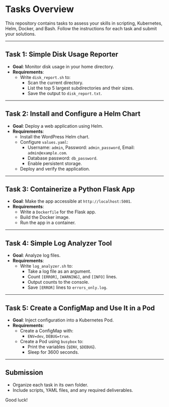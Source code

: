# Tasks Overview

This repository contains tasks to assess your skills in scripting, Kubernetes, Helm, Docker, and Bash. Follow the instructions for each task and submit your solutions.

---

## Task 1: Simple Disk Usage Reporter
- **Goal**: Monitor disk usage in your home directory.
- **Requirements**:
  - Write `disk_report.sh` to:
    - Scan the current directory.
    - List the top 5 largest subdirectories and their sizes.
    - Save the output to `disk_report.txt`.

---

## Task 2: Install and Configure a Helm Chart
- **Goal**: Deploy a web application using Helm.
- **Requirements**:
  - Install the WordPress Helm chart.
  - Configure `values.yaml`:
    - Username: `admin`, Password: `admin_password`, Email: `admin@example.com`.
    - Database password: `db_password`.
    - Enable persistent storage.
  - Deploy and verify the application.

---

## Task 3: Containerize a Python Flask App
- **Goal**: Make the app accessible at `http://localhost:5001`.
- **Requirements**:
  - Write a `Dockerfile` for the Flask app.
  - Build the Docker image.
  - Run the app in a container.

---

## Task 4: Simple Log Analyzer Tool
- **Goal**: Analyze log files.
- **Requirements**:
  - Write `log_analyzer.sh` to:
    - Take a log file as an argument.
    - Count `[ERROR]`, `[WARNING]`, and `[INFO]` lines.
    - Output counts to the console.
    - Save `[ERROR]` lines to `errors_only.log`.

---

## Task 5: Create a ConfigMap and Use It in a Pod
- **Goal**: Inject configuration into a Kubernetes Pod.
- **Requirements**:
  - Create a ConfigMap with:
    - `ENV=dev`, `DEBUG=true`.
  - Create a Pod using `busybox` to:
    - Print the variables (`$ENV`, `$DEBUG`).
    - Sleep for 3600 seconds.

---

## Submission
- Organize each task in its own folder.
- Include scripts, YAML files, and any required deliverables.

Good luck!

